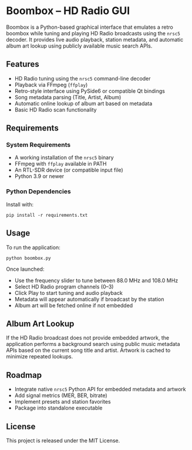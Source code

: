# Boombox – HD Radio GUI

Boombox is a Python-based graphical interface that emulates a retro boombox while tuning and playing HD Radio broadcasts using the `nrsc5` decoder. It provides live audio playback, station metadata, and automatic album art lookup using publicly available music search APIs.

## Features

- HD Radio tuning using the `nrsc5` command-line decoder
- Playback via FFmpeg (`ffplay`)
- Retro-style interface using PySide6 or compatible Qt bindings
- Song metadata parsing (Title, Artist, Album)
- Automatic online lookup of album art based on metadata
- Basic HD Radio scan functionality

## Requirements

### System Requirements

- A working installation of the `nrsc5` binary
- FFmpeg with `ffplay` available in PATH
- An RTL-SDR device (or compatible input file)
- Python 3.9 or newer

### Python Dependencies

Install with:

```
pip install -r requirements.txt
```

## Usage

To run the application:

```
python boombox.py
```

Once launched:

- Use the frequency slider to tune between 88.0 MHz and 108.0 MHz
- Select HD Radio program channels (0–3)
- Click Play to start tuning and audio playback
- Metadata will appear automatically if broadcast by the station
- Album art will be fetched online if not embedded

## Album Art Lookup

If the HD Radio broadcast does not provide embedded artwork, the application performs a background search using public music metadata APIs based on the current song title and artist. Artwork is cached to minimize repeated lookups.

## Roadmap

- Integrate native `nrsc5` Python API for embedded metadata and artwork
- Add signal metrics (MER, BER, bitrate)
- Implement presets and station favorites
- Package into standalone executable

## License

This project is released under the MIT License.
